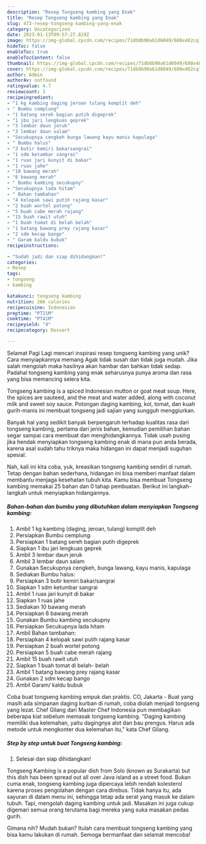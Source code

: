 ```yaml
---
description: "Resep Tongseng kambing yang Enak"
title: "Resep Tongseng kambing yang Enak"
slug: 473-resep-tongseng-kambing-yang-enak
category: Uncategorized
date: 2023-01-13T09:57:27.819Z
image: https://img-global.cpcdn.com/recipes/71db8b90a61d6049/680x482cq70/tongseng-kambing-foto-resep-utama.jpg
hideToc: false
enableToc: true
enableTocContent: false
thumbnail: https://img-global.cpcdn.com/recipes/71db8b90a61d6049/680x482cq70/tongseng-kambing-foto-resep-utama.jpg
cover: https://img-global.cpcdn.com/recipes/71db8b90a61d6049/680x482cq70/tongseng-kambing-foto-resep-utama.jpg
author: Admin
authorAv: notfound
ratingvalue: 4.7
reviewcount: 3
recipeingredient:
- "1 kg kambing daging jeroan tulang komplit deh"
- " Bumbu cemplung"
- "1 batang sereh bagian putih digeprek"
- "1 ibu jari lengkuas geprek"
- "3 lembar daun jeruk"
- "3 lembar daun salam"
- "Secukupnya cengkeh bunga lawang kayu manis kapulaga"
- " Bumbu halus"
- "3 butir kemiri bakarsangrai"
- "1 sdm ketumbar sangrai"
- "1 ruas jari kunyit di bakar"
- "1 ruas jahe"
- "10 bawang merah"
- "6 bawang merah"
- " Bumbu kambing secukupny"
- "Secukupnya lada hitam"
- " Bahan tambahan"
- "4 kelopak sawi putih rajang kasar"
- "2 buah wortel potong"
- "5 buah cabe merah rajang"
- "15 buah rawit utuh"
- "1 buah tomat di belah belah"
- "1 batang bawang prey rajang kasar"
- "2 sdm kecap bango"
- " Garam kaldu bubuk"
recipeinstructions:

- "Sudah jadi dan siap dihidangkan!"
categories:
- Resep
tags:
- tongseng
- kambing

katakunci: tongseng kambing 
nutrition: 266 calories
recipecuisine: Indonesian
preptime: "PT21M"
cooktime: "PT41M"
recipeyield: "4"
recipecategory: Dessert

---
```



Selamat Pagi Lagi mencari inspirasi resep tongseng kambing yang unik? Cara menyiapkannya memang Agak tidak susah dan tidak juga mudah. Jika salah mengolah maka hasilnya akan hambar dan bahkan tidak sedap. Padahal tongseng kambing yang enak seharusnya punya aroma dan rasa yang bisa memancing selera kita.


Tongseng kambing is a spiced Indonesian mutton or goat meat soup. Here, the spices are sauteed, and the meat and water added, along with coconut milk and sweet soy sauce. Potongan daging kambing, kol, tomat, dan kuah gurih-manis ini membuat tongseng jadi sajian yang sungguh menggiurkan.

Banyak hal yang sedikit banyak berpengaruh terhadap kualitas rasa dari tongseng kambing, pertama dari jenis bahan, kemudian pemilihan bahan segar sampai cara membuat dan menghidangkannya. Tidak usah pusing jika hendak menyiapkan tongseng kambing enak di mana pun anda berada, karena asal sudah tahu triknya maka hidangan ini dapat menjadi suguhan spesial.


Nah, kali ini kita coba, yuk, kreasikan tongseng kambing sendiri di rumah. Tetap dengan bahan sederhana, hidangan ini bisa memberi manfaat dalam membantu menjaga kesehatan tubuh kita. Kamu bisa membuat Tongseng kambing memakai 25 bahan dan 0 tahap pembuatan. Berikut ini langkah-langkah untuk menyiapkan hidangannya.

<!--inarticleads1-->

##### Bahan-bahan dan bumbu yang dibutuhkan dalam menyiapkan Tongseng kambing:

1. Ambil 1 kg kambing (daging, jeroan, tulang) komplit deh
1. Persiapkan  Bumbu cemplung:
1. Persiapkan 1 batang sereh bagian putih digeprek
1. Siapkan 1 ibu jari lengkuas geprek
1. Ambil 3 lembar daun jeruk
1. Ambil 3 lembar daun salam
1. Gunakan Secukupnya cengkeh, bunga lawang, kayu manis, kapulaga
1. Sediakan  Bumbu halus:
1. Persiapkan 3 butir kemiri bakar/sangrai
1. Siapkan 1 sdm ketumbar sangrai
1. Ambil 1 ruas jari kunyit di bakar
1. Siapkan 1 ruas jahe
1. Sediakan 10 bawang merah
1. Persiapkan 6 bawang merah
1. Gunakan  Bumbu kambing secukupny
1. Persiapkan Secukupnya lada hitam
1. Ambil  Bahan tambahan:
1. Persiapkan 4 kelopak sawi putih rajang kasar
1. Persiapkan 2 buah wortel potong
1. Persiapkan 5 buah cabe merah rajang
1. Ambil 15 buah rawit utuh
1. Siapkan 1 buah tomat di belah- belah
1. Ambil 1 batang bawang prey rajang kasar
1. Gunakan 2 sdm kecap bango
1. Ambil  Garam/ kaldu bubuk


Coba buat tongseng kambing empuk dan praktis. CO, Jakarta - Buat yang masih ada simpanan daging kurban di rumah, coba diolah menjadi tongseng yang lezat. Chef Gilang dari Master Chef Indonesia pun membagikan beberapa kiat sebelum memasak tongseng kambing. &#34;Daging kambing memiliki dua kelemahan, yaitu dagingnya alot dan bau prengus. Harus ada metode untuk mengkonter dua kelemahan itu,&#34; kata Chef Gilang. 

<!--inarticleads2-->

##### Step by step untuk buat Tongseng kambing:


1. Selesai dan siap dihidangkan!

Tongseng Kambing is a popular dish from Solo (known as Surakarta) but this dish has been spread out all over Java island as a street food. Bukan cuma enak, tongseng kambing juga dipercaya lebih rendah kolesterol karena proses pengolahan dengan cara direbus. Tidak hanya itu, ada sayuran di dalam menu ini, sehingga tetap ada serat yang masuk ke dalam tubuh. Tapi, mengolah daging kambing untuk jadi. Masakan ini juga cukup digemari semua orang terutama bagi mereka yang suka masakan pedas gurih. 

Gimana nih? Mudah bukan? Itulah cara membuat tongseng kambing yang bisa kamu lakukan di rumah. Semoga bermanfaat dan selamat mencoba!
